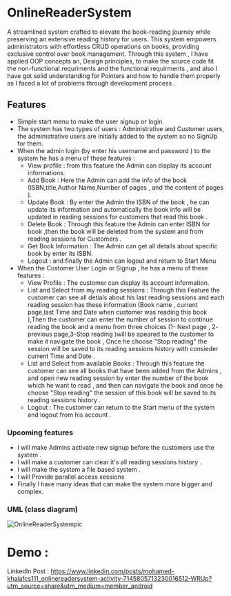 # OnlineReaderSystem
A streamlined system crafted to elevate the book-reading journey while preserving an extensive reading history for users. This system empowers administrators with effortless CRUD operations on books, providing exclusive control over book management. Through this system , I have applied OOP concepts an, Design principles, to make the source code fit the non-functional requriments and the functional requirments , and also I have got solid  understanding for Pointers and how to handle them properly as I faced a lot of problems through development process .
## Features
- Simple start menu to make the user signup or login.
- The system has two types of users : Administrative and Customer users, the administrative users are initially added to the system so no SignUp for them.
- When the admin login (by enter his username and password ) to the system he has a menu of these features :
  - View profile : from this feature the Admin can display its account informations.
  - Add Book : Here the Admin can add the info of the book (ISBN,title,Author Name,Number of pages , and the content of pages ).
  - Update Book : By enter the Admin the ISBN of the book , he can update its information and automatically the book info will be updated in reading sessions for customers that read this book .
  - Delete Book : Through this feature the Admin can enter ISBN for book ,then the book will be deleted from the system and from reading sessions for Customers .
  - Get Book Information : The Admin can get all details about specific book by enter its ISBN.
  - Logout : and finally the Admin can logout and return to Start Menu
- When the Customer User Login or Signup , he has a menu of these features : 
  - View Profile : The customer can display its account information.
  - List and Select from my reading sessions :  Through this Feature the customer can see all detials about his last reading sessions and each reading session has these information (Book name , current page,last Time and Date when customer was reading this book ),Then the customer can enter the number of session  to continue reading the book and a menu  from three choices (1- Next page , 2- previous page,3-Stop reading )will be apeared to the customer to make it navigate the book , Once he choose "Stop reading" the session will be saved to its reading sessions history with consieder current Time and Date . 
  - List and Select from available Books : Through this feature the customer can see all books that  have been added from the Admins , and open new reading session by enter the number of the book which he want to read , and then can navigate the book and once he choose "Stop reading" the session of this book will be saved to its reading sessions history .
  - Logout : The customer can return to the Start menu of the system and logout from his account .
### Upcoming features 
- I will  make Admins activate new signup before the customers use the system .
- I will make a customer can clear it's all reading sessions history .
- I will make the system a file based system .
- I will Provide parallel access sessions
- Finally I have many ideas that can make the system more bigger and complex.
### UML (class diagram)
![OnlineReaderSystempic](https://github.com/mohamed-khalaf9/OnlineReaderSystem/assets/149758845/aa83e053-d25f-405f-94b5-11ab18a4c77d)

# Demo : 
LinkedIn Post : 
https://www.linkedin.com/posts/mohamed-khalafcs111_onlinereadersystem-activity-7145805713230016512-WRUp?utm_source=share&utm_medium=member_android





